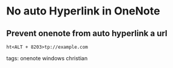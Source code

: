 # No auto Hyperlink in OneNote

## Prevent onenote from auto hyperlink a url 
```
ht<ALT + 8203>tp://example.com
```

tags: onenote windows christian
